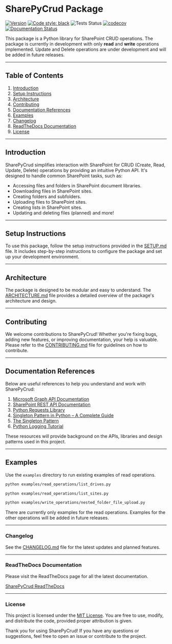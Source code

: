 # SharePyCrud Package
[![Version](https://img.shields.io/badge/version-0.2.1.dev1-blue)](#)
[![Code style: black](https://img.shields.io/badge/code%20style-black-000000.svg)](https://github.com/psf/black)
![Tests Status](https://github.com/WCS19/SharePyCrud/actions/workflows/python-app.yml/badge.svg)
[![codecov](https://codecov.io/gh/WCS19/SharePyCrud/branch/main/graph/badge.svg?token=<CODECOV_TOKEN>)](https://codecov.io/gh/WCS19/SharePyCrud)
[![Documentation Status](https://readthedocs.org/projects/sharepycrud/badge/?version=latest)](https://sharepycrud.readthedocs.io/en/latest/)




This package is a Python library for SharePoint CRUD operations. The package is currently in development with only **read** and **write** operations implemented. Update and Delete operations are under development and will be added in future releases.

---

## Table of Contents

1. [Introduction](#introduction)
2. [Setup Instructions](#setup-instructions)
3. [Architecture](#architecture)
4. [Contributing](#contributing)
5. [Documentation References](#documentation-references)
6. [Examples](<https://github.com/WCS19/SharePyCrud/tree/main/examples> "Examples Directory")
7. [Changelog](#changelog)
8. [ReadTheDocs Documentation](#readthedocs-documentation)
9. [License](#license)


---

## Introduction

SharePyCrud simplifies interaction with SharePoint for CRUD (Create, Read, Update, Delete) operations by providing an intuitive Python API. It's designed to handle common SharePoint tasks, such as:

- Accessing files and folders in SharePoint document libraries.
- Downloading files in SharePoint sites.
- Creating folders and subfolders.
- Uploading files to SharePoint sites.
- Creating lists in SharePoint sites.
- Updating and deleting files (planned) and more!

---

## Setup Instructions

To use this package, follow the setup instructions provided in the [SETUP.md](docs/setup.md) file. It includes step-by-step instructions to configure the package and set up your development environment.

---

## Architecture

The package is designed to be modular and easy to understand. The [ARCHITECTURE.md](docs/ARCHITECTURE.md) file provides a detailed overview of the package's architecture and design.

---

## Contributing

We welcome contributions to SharePyCrud! Whether you're fixing bugs, adding new features, or improving documentation, your help is valuable. Please refer to the [CONTRIBUTING.md](docs/CONTRIBUTING.md) file for guidelines on how to contribute.

---

## Documentation References

Below are useful references to help you understand and work with SharePyCrud:

1. [Microsoft Graph API Documentation](https://learn.microsoft.com/en-us/graph/)
2. [SharePoint REST API Documentation](https://learn.microsoft.com/en-us/sharepoint/dev/sp-add-ins/get-to-know-the-sharepoint-rest-service)
3. [Python Requests Library](https://docs.python-requests.org/en/latest/)
4. [Singleton Pattern in Python – A Complete Guide](https://www.geeksforgeeks.org/singleton-pattern-in-python-a-complete-guide/)
5. [The Singleton Pattern](https://python-patterns.guide/gang-of-four/singleton/)
6. [Python Logging Tutorial](https://docs.python.org/3/howto/logging.html)

These resources will provide background on the APIs, libraries and design patterns used in this project.

---

## Examples

Use the `examples` directory to run existing examples of read operations.

```bash
python examples/read_operations/list_drives.py
```

```bash
python examples/read_operations/list_sites.py
```

```bash
python examples/write_operations/nested_folder_file_upload.py
```

There are currently only examples for the read operations. Examples for the other operations will be added in future releases.

---

### Changelog
See the [CHANGELOG.md](docs/CHANGELOG.md) file for the latest updates and planned features.

---

### ReadTheDocs Documentation

Please visit the ReadTheDocs page for all the latest documentation.

[SharePyCrud ReadTheDocs](https://sharepycrud.readthedocs.io/en/latest/)

---

### License
This project is licensed under the [MIT License](LICENSE). You are free to use, modify, and distribute the code, provided proper attribution is given.

Thank you for using SharePyCrud! If you have any questions or suggestions, feel free to open an issue or contribute to the project.
